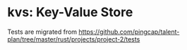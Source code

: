 # kvs: Key-Value Store

Tests are migrated from https://github.com/pingcap/talent-plan/tree/master/rust/projects/project-2/tests
